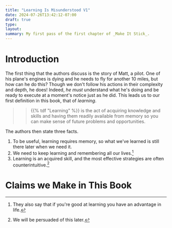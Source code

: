 ```yaml
---
title: "Learning Is Misunderstood V1"
date: 2024-07-26T13:42:12-07:00
draft: true
type:
layout:
summary: My first pass of the first chapter of _Make It Stick_.
---
```


# Introduction 

The first thing that the authors discuss is the story of Matt, a pilot.
One of his plane's engines is dying and he needs to fly for another 10 miles, but how can he do this?
Though we don't follow his actions in their complexity and depth, he does!
Indeed, _he must_ understand what he's doing and be ready to execute at a moment's notice just as he did.
This leads us to our first definition in this book, that of _learning_. 
>> {{% tdf "Learning" %}}  is the act of acquiring knowledge and skills and having them readily available from memory so you can make sense of future problems and opportunities.

The authors then state three facts.
1. To be useful, learning requires memory, so what we've learned is still there later when we need it.
2. We need to keep learning and remembering all our lives.[^good at learning]
3. Learning is an acquired skill, and the most effective strategies are often counterintuitive.[^counterintuitive]

# Claims we Make in This Book







[^good at learning]: They also say that if you're good at learning you have an advantage in life.
[^counterintuitive]: We will be persuaded of this later.
